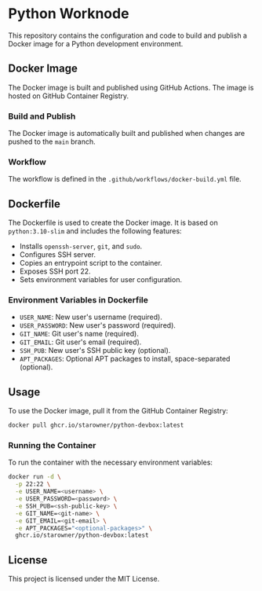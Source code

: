 # Python Worknode

This repository contains the configuration and code to build and publish a Docker image for a Python development environment.

## Docker Image

The Docker image is built and published using GitHub Actions. The image is hosted on GitHub Container Registry.

### Build and Publish

The Docker image is automatically built and published when changes are pushed to the `main` branch.

### Workflow

The workflow is defined in the `.github/workflows/docker-build.yml` file.

## Dockerfile

The Dockerfile is used to create the Docker image. It is based on `python:3.10-slim` and includes the following features:

- Installs `openssh-server`, `git`, and `sudo`.
- Configures SSH server.
- Copies an entrypoint script to the container.
- Exposes SSH port 22.
- Sets environment variables for user configuration.

### Environment Variables in Dockerfile

- `USER_NAME`: New user's username (required).
- `USER_PASSWORD`: New user's password (required).
- `GIT_NAME`: Git user's name (required).
- `GIT_EMAIL`: Git user's email (required).
- `SSH_PUB`: New user's SSH public key (optional).
- `APT_PACKAGES`: Optional APT packages to install, space-separated (optional).

## Usage

To use the Docker image, pull it from the GitHub Container Registry:

```sh
docker pull ghcr.io/starowner/python-devbox:latest
```

### Running the Container

To run the container with the necessary environment variables:

```sh
docker run -d \
  -p 22:22 \
  -e USER_NAME=<username> \
  -e USER_PASSWORD=<password> \
  -e SSH_PUB=<ssh-public-key> \
  -e GIT_NAME=<git-name> \
  -e GIT_EMAIL=<git-email> \
  -e APT_PACKAGES="<optional-packages>" \
  ghcr.io/starowner/python-devbox:latest
```


## License

This project is licensed under the MIT License.
